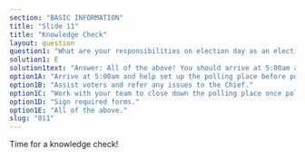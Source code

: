 ```yaml
---
section: "BASIC INFORMATION"
title: "Slide 11"
title: "Knowledge Check"
layout: question
question1: "What are your responsibilities on election day as an election officer?"
solution1: E
solution1text: "Answer: All of the above! You should arrive at 5:00am and be prepared to help set up the polling place, assist voters during the day, and finally assist with closing procedures and sign all required forms."
option1A: "Arrive at 5:00am and help set up the polling place before polls open."
option1B: "Assist voters and refer any issues to the Chief."
option1C: "Work with your team to close down the polling place once polls have closed."
option1D: "Sign required forms."
option1E: "All of the above."
slug: "011"
---
```


Time for a knowledge check!


